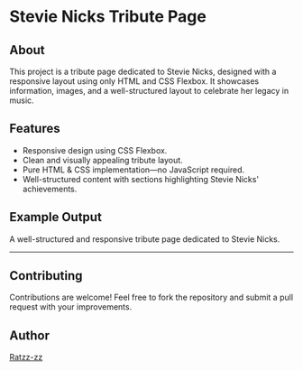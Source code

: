 # Stevie Nicks Tribute Page

## About

This project is a tribute page dedicated to Stevie Nicks, designed with a responsive layout using only HTML and CSS Flexbox. It showcases information, images, and a well-structured layout to celebrate her legacy in music.

## Features

- Responsive design using CSS Flexbox.
- Clean and visually appealing tribute layout.
- Pure HTML & CSS implementation—no JavaScript required.
- Well-structured content with sections highlighting Stevie Nicks' achievements.

## Example Output

A well-structured and responsive tribute page dedicated to Stevie Nicks.

---

## Contributing

Contributions are welcome! Feel free to fork the repository and submit a pull request with your improvements.

## Author

[Ratzz-zz](https://github.com/ratzz-zz)

